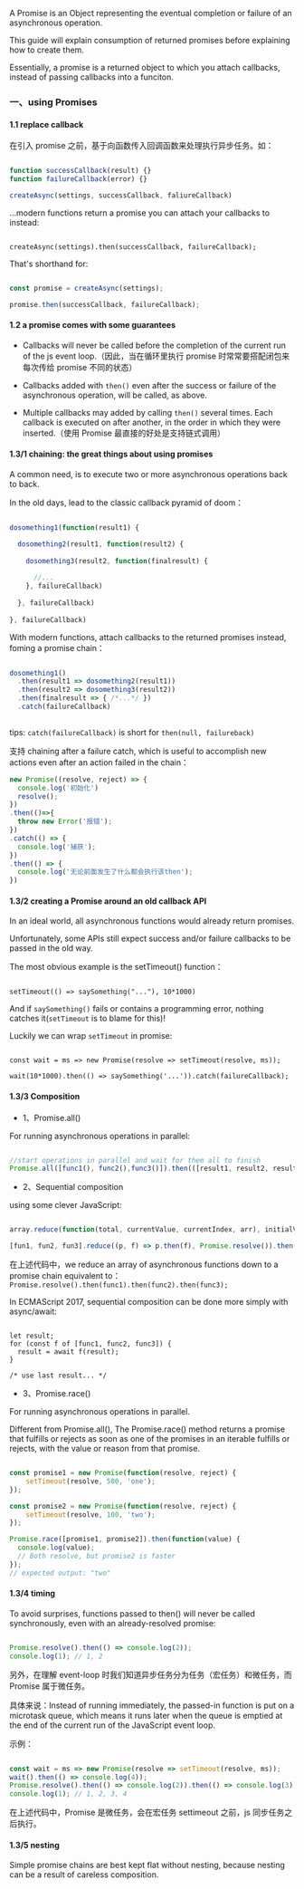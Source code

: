 
A Promise is an Object representing the eventual completion or failure of an asynchronous operation. 

This guide will explain consumption of returned promises before explaining how to create them.

Essentially, a promise is a returned object to which you attach callbacks, instead of passing callbacks into a funciton.


### 一、using Promises

#### 1.1 replace callback

在引入 promise 之前，基于向函数传入回调函数来处理执行异步任务。如：

```javascript

function successCallback(result) {}
function failureCallback(error) {}

createAsync(settings, successCallback, faliureCallback)

```

…modern functions return a promise you can attach your callbacks to instead:


```

createAsync(settings).then(successCallback, failureCallback);

```

That's shorthand for:

```javascript

const promise = createAsync(settings);

promise.then(successCallback, failureCallback);

```

#### 1.2 a promise comes with some guarantees

- Callbacks will never be called before the completion of the current run of the js event loop.（因此，当在循环里执行 promise 时常常要搭配闭包来每次传给 promise 不同的状态）

- Callbacks added with `then()` even after the success or failure of the asynchronous operation, will be called, as above.

- Multiple callbacks may added by calling `then()` several times. Each callback is executed on after another, in the order in which they were inserted.（使用 Promise 最直接的好处是支持链式调用）


#### 1.3/1 chaining: the great things about using promises

A common need, is to execute two or more asynchronous operations back to back.

In the old days, lead to the classic callback pyramid of doom：

```javascript

dosomething1(function(result1) {

  dosomething2(result1, function(result2) {
  
    dosomething3(result2, function(finalresult) {
    
      //...
    }, failureCallback)
    
  }, failureCallback)
  
}, failureCallback)

```


With modern functions, attach callbacks to the returned promises instead, foming a promise chain：

```javascript

dosomething1()
  .then(result1 => dosomething2(result1))
  .then(result2 => dosomething3(result2))
  .then(finalresult => { /*...*/ })
  .catch(failureCallback)
  
```

tips: `catch(failureCallback)` is short for `then(null, failureback)`



支持 chaining after a failure catch, which is useful to accomplish new actions even after an action failed in the chain：

```javascript
new Promise((resolve, reject) => {
  console.log('初始化')
  resolve();
})
.then(()=>{
  throw new Error('报错');
})
.catch(() => {
  console.log('捕获');
})
.then(() => {
  console.log('无论前面发生了什么都会执行该then');
})

```

#### 1.3/2 creating a Promise around an old callback API

In an ideal world, all asynchronous functions would already return promises. 

Unfortunately, some APIs still expect success and/or failure callbacks to be passed in the old way.

The most obvious example is the setTimeout() function：

```

setTimeout(() => saySomething("..."), 10*1000)

```

And if `saySomething()` fails or contains a programming error, nothing catches it(`setTimeout` is to blame for this)!


Luckily we can wrap `setTimeout` in promise:

```

const wait = ms => new Promise(resolve => setTimeout(resolve, ms));

wait(10*1000).then(() => saySomething('...')).catch(failureCallback);

```
  
  
#### 1.3/3 Composition

- 1、Promise.all()

For running asynchronous operations in parallel:

```javascript

//start operations in parallel and wait for them all to finish
Promise.all([func1(), func2(),func3()]).then(([result1, result2, result3])=>{})

```

- 2、Sequential composition

using some clever JavaScript:

```javascript

array.reduce(function(total, currentValue, currentIndex, arr), initialValue)

[fun1, fun2, fun3].reduce((p, f) => p.then(f), Promise.resolve()).then(result3 => { /* ... */})

```

在上述代码中，we reduce an array of asynchronous functions down to a promise chain equivalent to：`Promise.resolve().then(func1).then(func2).then(func3);`

In ECMAScript 2017, sequential composition can be done more simply with async/await:

```

let result;
for (const f of [func1, func2, func3]) {
  result = await f(result);
}

/* use last result... */

```

- 3、Promise.race()

For running asynchronous operations in parallel.

Different from Promise.all(), The Promise.race() method returns a promise that fulfills or rejects as soon as one of the promises in an iterable fulfills or rejects, with the value or reason from that promise.

```javascript

const promise1 = new Promise(function(resolve, reject) {
    setTimeout(resolve, 500, 'one');
});

const promise2 = new Promise(function(resolve, reject) {
    setTimeout(resolve, 100, 'two');
});

Promise.race([promise1, promise2]).then(function(value) {
  console.log(value);
  // Both resolve, but promise2 is faster
});
// expected output: "two"

```

#### 1.3/4 timing

To avoid surprises, functions passed to then() will never be called synchronously, even with an already-resolved promise:

```javascript

Promise.resolve().then(() => console.log(2));
console.log(1); // 1, 2

```

另外，在理解 event-loop 时我们知道异步任务分为任务（宏任务）和微任务，而 Promise 属于微任务。

具体来说：Instead of running immediately, the passed-in function is put on a microtask queue, which means it runs later when the queue is emptied at the end of the current run of the JavaScript event loop.

示例：

```javascript

const wait = ms => new Promise(resolve => setTimeout(resolve, ms));
wait().then(() => console.log(4));
Promise.resolve().then(() => console.log(2)).then(() => console.log(3));
console.log(1); // 1, 2, 3, 4

```

在上述代码中，Promise 是微任务，会在宏任务 settimeout 之前，js 同步任务之后执行。


#### 1.3/5 nesting

Simple promise chains are best kept flat without nesting, because nesting can be a result of careless composition.

